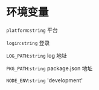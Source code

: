 # 环境变量

`platform`:`string` 平台

`login`:`string` 登录

`LOG_PATH`:`string` log 地址

`PKG_PATH`:`string` package.json 地址

`NODE_ENV`:`string` 'development'
